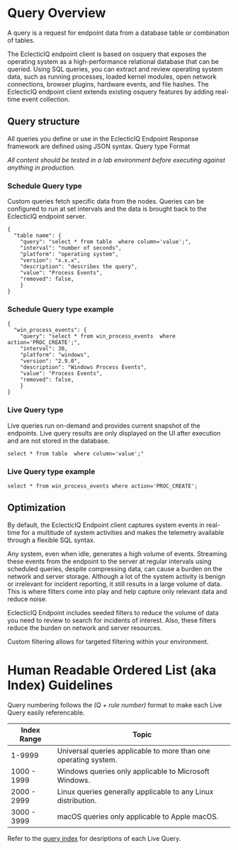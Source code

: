 # Query Overview

A query is a request for endpoint data from a database table or combination of tables.

The EclecticIQ endpoint client is based on osquery that exposes the operating system as a high-performance relational database that can be queried. Using SQL queries, you can extract and review operating system data, such as running processes, loaded kernel modules, open network connections, browser plugins, hardware events, and file hashes. The EclecticIQ endpoint client extends existing osquery features by adding real-time event collection.


## Query structure
All queries you define or use in the EclecticIQ Endpoint Response framework are defined using JSON syntax.
Query type Format

*All content should be tested in a lab environment before executing against anything in production.*

### Schedule Query type
Custom queries fetch specific data from the nodes. Queries can be configured to run at set intervals and the data is brought back to the EclecticIQ endpoint server.
```
{
  "table name": {                    
    "query": "select * from table  where column='value';",
    "interval": "number of seconds",  
    "platform": "operating system",    
    "version": "x.x.x",          
    "description": "describes the query",
    "value": "Process Events",
    "removed": false,
    }
}
```
### Schedule Query type example
```
{
  "win_process_events": {
    "query": "select * from win_process_events  where action='PROC_CREATE';",
    "interval": 30, 
    "platform": "windows", 
    "version": "2.9.0",
    "description": "Windows Process Events",
    "value": "Process Events", 
    "removed": false,
    }
}
```
### Live Query type
Live queries run on-demand and provides current snapshot of the endpoints. Live query results are only displayed on the UI after execution and are not stored in the database. 
```
select * from table  where column='value';"
```
### Live Query type example
```
select * from win_process_events where action='PROC_CREATE';
```
## Optimization
By default, the EclecticIQ Endpoint client captures system events in real-time for a multitude of system activities and makes the telemetry available through a flexible SQL syntax.

Any system, even when idle, generates a high volume of events. Streaming these events from the endpoint to the server at regular intervals using scheduled queries, despite compressing data, can cause a burden on the network and server storage. Although a lot of the system activity is benign or irrelevant for incident reporting, it still results in a large volume of data. This is where filters come into play and help capture only relevant data and reduce noise.

EclecticIQ Endpoint includes seeded filters to reduce the volume of data you need to review to search for incidents of interest. Also, these filters reduce the burden on network and server resources.

Custom filtering allows for targeted filtering within your environment.

# Human Readable Ordered List (aka Index) Guidelines
Query numbering follows the *(Q + rule number)* format to make each Live Query easily referencable.

| Index Range | Topic |
| ----------- | ----- |
| 1-9999 | Universal queries applicable to more than one operating system. |
| 1000 - 1999 | Windows queries only applicable to Microsoft Windows. |
| 2000 - 2999 | Linux queries generally applicable to any Linux distribution. |
| 3000 - 3999 | macOS queries only applicable to Apple macOS. |

Refer to the [query index](query_index.md) for desriptions of each Live Query.